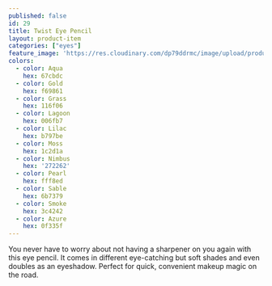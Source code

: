```yaml
---
published: false
id: 29
title: Twist Eye Pencil
layout: product-item
categories: ["eyes"]
feature_image: 'https://res.cloudinary.com/dp79ddrmc/image/upload/products/twistEyePencil.jpg'
colors:
  - color: Aqua
    hex: 67cbdc
  - color: Gold
    hex: f69861
  - color: Grass
    hex: 116f06
  - color: Lagoon
    hex: 006fb7
  - color: Lilac
    hex: b797be
  - color: Moss
    hex: 1c2d1a
  - color: Nimbus
    hex: '272262'
  - color: Pearl
    hex: fff8ed
  - color: Sable
    hex: 6b7379
  - color: Smoke
    hex: 3c4242
  - color: Azure
    hex: 0f335f
---
```

You never have to worry about not having a sharpener on you again with this eye pencil. It comes in different eye-catching but soft shades and even doubles as an eyeshadow. Perfect for quick, convenient makeup magic on the road.
